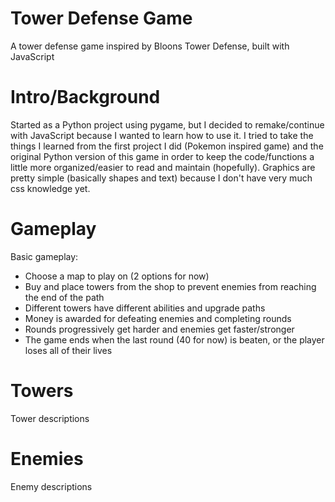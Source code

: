 # Tower Defense Game
A tower defense game inspired by Bloons Tower Defense, built with JavaScript

# Intro/Background
Started as a Python project using pygame, but I decided to remake/continue with JavaScript because I wanted to learn how to use it.
I tried to take the things I learned from the first project I did (Pokemon inspired game) and the original Python version of this game
in order to keep the code/functions a little more organized/easier to read and maintain (hopefully).
Graphics are pretty simple (basically shapes and text) because I don't have very much css knowledge yet.

# Gameplay
Basic gameplay:
* Choose a map to play on (2 options for now)
* Buy and place towers from the shop to prevent enemies from reaching the end of the path
* Different towers have different abilities and upgrade paths
* Money is awarded for defeating enemies and completing rounds
* Rounds progressively get harder and enemies get faster/stronger
* The game ends when the last round (40 for now) is beaten, or the player loses all of their lives

# Towers
Tower descriptions

# Enemies
Enemy descriptions
